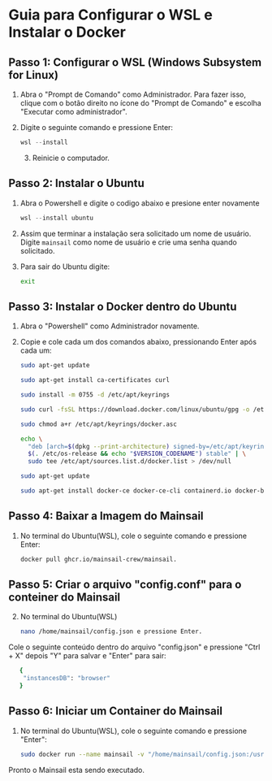 # Guia para Configurar o WSL e Instalar o Docker

## Passo 1: Configurar o WSL (Windows Subsystem for Linux)

1. Abra o "Prompt de Comando" como Administrador. Para fazer isso, clique com o botão direito no ícone do "Prompt de Comando" e escolha "Executar como administrador".
   
2. Digite o seguinte comando e pressione Enter: 
   ```powershell
   wsl --install
   ```
   3. Reinicie o computador.

## Passo 2: Instalar o Ubuntu
1. Abra o Powershell e digite o codigo abaixo e presione enter novamente
    ```Powershell
    wsl --install ubuntu 
    ```
2. Assim que terminar a instalação sera solicitado um nome de usuário. Digite `mainsail` como nome de usuário e crie uma senha quando solicitado.

3. Para sair do Ubuntu digite:
   ```bash
   exit
   ```

## Passo 3: Instalar o Docker dentro do Ubuntu

1. Abra o "Powershell" como Administrador novamente.

2. Copie e cole cada um dos comandos abaixo, pressionando Enter após cada um:
   ```bash
   sudo apt-get update
   ```
   ```bash
   sudo apt-get install ca-certificates curl
   ```
   ```bash
   sudo install -m 0755 -d /etc/apt/keyrings
   ```
   ```bash
   sudo curl -fsSL https://download.docker.com/linux/ubuntu/gpg -o /etc/apt/keyrings/docker.asc
   ```
   ```bash
   sudo chmod a+r /etc/apt/keyrings/docker.asc

   ```
   ```bash
   echo \
     "deb [arch=$(dpkg --print-architecture) signed-by=/etc/apt/keyrings/docker.asc] https://download.docker.com/linux/ubuntu \
     $(. /etc/os-release && echo "$VERSION_CODENAME") stable" | \
     sudo tee /etc/apt/sources.list.d/docker.list > /dev/null
    ```
   ```bash
   sudo apt-get update
    ```
   ```bash
   sudo apt-get install docker-ce docker-ce-cli containerd.io docker-buildx-plugin docker-compose-plugin
    ```

## Passo 4: Baixar a Imagem do Mainsail
1. No terminal do Ubuntu(WSL), cole o seguinte comando e pressione Enter: 
   
   ```bash
   docker pull ghcr.io/mainsail-crew/mainsail.
    ```

## Passo 5: Criar o arquivo "config.conf" para o conteiner do Mainsail
2. No terminal do Ubuntu(WSL)
    ```bash
    nano /home/mainsail/config.json e pressione Enter.
    ```
Cole o seguinte conteúdo dentro do arquivo "config.json" e pressione "Ctrl + X" depois "Y" para salvar e "Enter" para sair:
```bash
   {
    "instancesDB": "browser"
   }
```

## Passo 6: Iniciar um Container do Mainsail
1. No terminal do Ubuntu(WSL), cole o seguinte comando e pressione "Enter":
    ```bash
    sudo docker run --name mainsail -v "/home/mainsail/config.json:/usr/share/nginx/html/config.json" -p
    ```

Pronto o Mainsail esta sendo executado.
